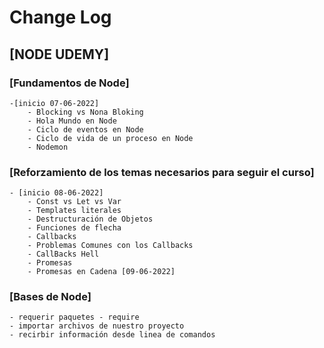 # Change Log

## [NODE UDEMY]

### [Fundamentos de Node]

    -[inicio 07-06-2022]
        - Blocking vs Nona Bloking
        - Hola Mundo en Node
        - Ciclo de eventos en Node
        - Ciclo de vida de un proceso en Node
        - Nodemon

### [Reforzamiento de los temas necesarios para seguir el curso]

    - [inicio 08-06-2022]
        - Const vs Let vs Var
        - Templates literales
        - Destructuración de Objetos
        - Funciones de flecha
        - Callbacks
        - Problemas Comunes con los Callbacks
        - CallBacks Hell
        - Promesas
        - Promesas en Cadena [09-06-2022]

### [Bases de Node]

    - requerir paquetes - require
    - importar archivos de nuestro proyecto
    - recirbir información desde linea de comandos
